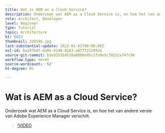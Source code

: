 ```yaml
---
title: Wat is AEM as a Cloud Service?
description: Onderzoek wat AEM as a Cloud Service is, en hoe het van andere versie van Adobe Experience Manager verschilt.
role: Architect, Developer
level: Beginner
type: Tutorial
topic: Architecture
kt: 6923
thumbnail: 330546.jpg
last-substantial-update: 2022-01-01T00:00:00Z
exl-id: 8aa97bdf-6a0b-4140-8183-a8f77212992d
source-git-commit: b3e9251bdb18a008be95c1fa9e5c79252a74fc98
workflow-type: tm+mt
source-wordcount: '52'
ht-degree: 0%

---
```


# Wat is AEM as a Cloud Service?

Onderzoek wat AEM as a Cloud Service is, en hoe het van andere versie van Adobe Experience Manager verschilt.

>[!VIDEO](https://video.tv.adobe.com/v/330546?quality=12&learn=on)
